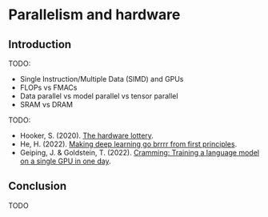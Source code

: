 # Parallelism and hardware

## Introduction

TODO:

-   Single Instruction/Multiple Data (SIMD) and GPUs
-   FLOPs vs FMACs
-   Data parallel vs model parallel vs tensor parallel
-   SRAM vs DRAM

TODO:

-   Hooker, S. (2020). [The hardware lottery](https://arxiv.org/abs/2009.06489).
-   He, H. (2022). [Making deep learning go brrrr from first principles](https://horace.io/brrr_intro.html).
-   Geiping, J. & Goldstein, T. (2022). [Cramming: Training a language model on a single GPU in one day](https://arxiv.org/abs/2212.14034).


## Conclusion

TODO

